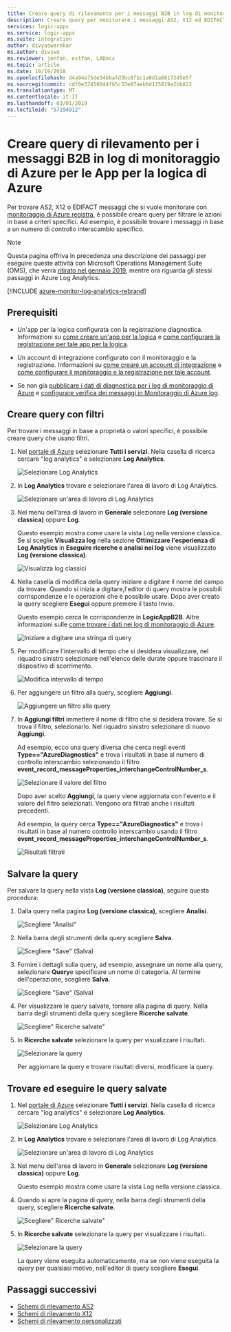 ```yaml
---
title: Creare query di rilevamento per i messaggi B2B in log di monitoraggio di Azure - App per la logica di Azure | Microsoft Docs
description: Creare query per monitorare i messaggi AS2, X12 ed EDIFACT in Log Analytics di Azure per App per la logica di Azure
services: logic-apps
ms.service: logic-apps
ms.suite: integration
author: divyaswarnkar
ms.author: divswa
ms.reviewer: jonfan, estfan, LADocs
ms.topic: article
ms.date: 10/19/2018
ms.openlocfilehash: d4a94e75de34bbafd3bc8f1c1a0d1a6817245e5f
ms.sourcegitcommit: cdf0e37450044f65c33e07aeb6d115819a2bb822
ms.translationtype: MT
ms.contentlocale: it-IT
ms.lasthandoff: 03/01/2019
ms.locfileid: "57194912"
---
```

# <a name="create-tracking-queries-for-b2b-messages-in-azure-monitor-logs-for-azure-logic-apps"></a>Creare query di rilevamento per i messaggi B2B in log di monitoraggio di Azure per le App per la logica di Azure

Per trovare AS2, X12 o EDIFACT messaggi che si vuole monitorare con [monitoraggio di Azure registra](../log-analytics/log-analytics-overview.md), è possibile creare query per filtrare le azioni in base a criteri specifici. Ad esempio, è possibile trovare i messaggi in base a un numero di controllo interscambio specifico.

> [!NOTE]
> Questa pagina offriva in precedenza una descrizione dei passaggi per eseguire queste attività con Microsoft Operations Management Suite (OMS), che verrà [ritirato nel gennaio 2019](../azure-monitor/platform/oms-portal-transition.md), mentre ora riguarda gli stessi passaggi in Azure Log Analytics. 

[!INCLUDE [azure-monitor-log-analytics-rebrand](../../includes/azure-monitor-log-analytics-rebrand.md)]

## <a name="prerequisites"></a>Prerequisiti

* Un'app per la logica configurata con la registrazione diagnostica. Informazioni su [come creare un'app per la logica](quickstart-create-first-logic-app-workflow.md) e [come configurare la registrazione per tale app per la logica](../logic-apps/logic-apps-monitor-your-logic-apps.md#azure-diagnostics).

* Un account di integrazione configurato con il monitoraggio e la registrazione. Informazioni su [come creare un account di integrazione](../logic-apps/logic-apps-enterprise-integration-create-integration-account.md) e [come configurare il monitoraggio e la registrazione per tale account](../logic-apps/logic-apps-monitor-b2b-message.md).

* Se non già [pubblicare i dati di diagnostica per i log di monitoraggio di Azure](../logic-apps/logic-apps-track-b2b-messages-omsportal.md) e [configurare verifica dei messaggi in Monitoraggio di Azure log](../logic-apps/logic-apps-track-b2b-messages-omsportal.md).

## <a name="create-queries-with-filters"></a>Creare query con filtri

Per trovare i messaggi in base a proprietà o valori specifici, è possibile creare query che usano filtri. 

1. Nel [portale di Azure](https://portal.azure.com) selezionare **Tutti i servizi**. Nella casella di ricerca cercare "log analytics" e selezionare **Log Analytics**.

   ![Selezionare Log Analytics](media/logic-apps-track-b2b-messages-omsportal-query-filter-control-number/find-log-analytics.png)

1. In **Log Analytics** trovare e selezionare l'area di lavoro di Log Analytics. 

   ![Selezionare un'area di lavoro di Log Analytics](media/logic-apps-track-b2b-messages-omsportal-query-filter-control-number/select-log-analytics-workspace.png)

1. Nel menu dell'area di lavoro in **Generale** selezionare **Log (versione classica)** oppure **Log**. 

   Questo esempio mostra come usare la vista Log nella versione classica. 
   Se si sceglie **Visualizza log** nella sezione **Ottimizzare l'esperienza di Log Analytics** in **Eseguire ricerche e analisi nei log** viene visualizzato **Log (versione classica)**. 

   ![Visualizza log classici](media/logic-apps-track-b2b-messages-omsportal-query-filter-control-number/view-classic-logs.png)

1. Nella casella di modifica della query iniziare a digitare il nome del campo da trovare. Quando si inizia a digitare,l'editor di query mostra le possibili corrispondenze e le operazioni che è possibile usare. Dopo aver creato la query scegliere **Esegui** oppure premere il tasto Invio.

   Questo esempio cerca le corrispondenze in **LogicAppB2B**. 
   Altre informazioni sulle [come trovare i dati nei log di monitoraggio di Azure](../log-analytics/log-analytics-log-searches.md).

   ![Iniziare a digitare una stringa di query](media/logic-apps-track-b2b-messages-omsportal-query-filter-control-number/create-query.png)

1. Per modificare l'intervallo di tempo che si desidera visualizzare, nel riquadro sinistro selezionare nell'elenco delle durate oppure trascinare il dispositivo di scorrimento. 

   ![Modifica intervallo di tempo](media/logic-apps-track-b2b-messages-omsportal-query-filter-control-number/change-timeframe.png)

1. Per aggiungere un filtro alla query, scegliere **Aggiungi**. 

   ![Aggiungere un filtro alla query](media/logic-apps-track-b2b-messages-omsportal-query-filter-control-number/add-filter.png)

1. In **Aggiungi filtri** immettere il nome di filtro che si desidera trovare. Se si trova il filtro, selezionarlo. Nel riquadro sinistro selezionare di nuovo **Aggiungi**.

   Ad esempio, ecco una query diversa che cerca negli eventi **Type=="AzureDiagnostics"** e trova i risultati in base al numero di controllo interscambio selezionando il filtro **event_record_messageProperties_interchangeControlNumber_s**.

   ![Selezionare il valore del filtro](media/logic-apps-track-b2b-messages-omsportal-query-filter-control-number/filter-example.png)

   Dopo aver scelto **Aggiungi**, la query viene aggiornata con l'evento e il valore del filtro selezionati. 
   Vengono ora filtrati anche i risultati precedenti. 

   Ad esempio, la query cerca **Type=="AzureDiagnostics"** e trova i risultati in base al numero controllo interscambio usando il filtro **event_record_messageProperties_interchangeControlNumber_s**.

   ![Risultati filtrati](media/logic-apps-track-b2b-messages-omsportal-query-filter-control-number/filtered-results.png)

<a name="save-oms-query"></a>

## <a name="save-query"></a>Salvare la query

Per salvare la query nella vista **Log (versione classica)**, seguire questa procedura:

1. Dalla query nella pagina **Log (versione classica)**, scegliere **Analisi**. 

   ![Scegliere "Analisi"](media/logic-apps-track-b2b-messages-omsportal-query-filter-control-number/choose-analytics.png)

1. Nella barra degli strumenti della query scegliere **Salva**.

   ![Scegliere "Save" (Salva)](media/logic-apps-track-b2b-messages-omsportal-query-filter-control-number/save-query.png)

1. Fornire i dettagli sulla query, ad esempio, assegnare un nome alla query, selezionare **Query**e specificare un nome di categoria. Al termine dell'operazione, scegliere **Salva**.

   ![Scegliere "Save" (Salva)](media/logic-apps-track-b2b-messages-omsportal-query-filter-control-number/query-details.png)

1. Per visualizzare le query salvate, tornare alla pagina di query. Nella barra degli strumenti della query scegliere **Ricerche salvate**.

   ![Scegliere" Ricerche salvate"](media/logic-apps-track-b2b-messages-omsportal-query-filter-control-number/choose-saved-searches.png)

1. In **Ricerche salvate** selezionare la query per visualizzare i risultati. 

   ![Selezionare la query](media/logic-apps-track-b2b-messages-omsportal-query-filter-control-number/saved-query-results.png)

   Per aggiornare la query e trovare risultati diversi, modificare la query.

## <a name="find-and-run-saved-queries"></a>Trovare ed eseguire le query salvate

1. Nel [portale di Azure](https://portal.azure.com) selezionare **Tutti i servizi**. Nella casella di ricerca cercare "log analytics" e selezionare **Log Analytics**.

   ![Selezionare Log Analytics](media/logic-apps-track-b2b-messages-omsportal-query-filter-control-number/find-log-analytics.png)

1. In **Log Analytics** trovare e selezionare l'area di lavoro di Log Analytics. 

   ![Selezionare un'area di lavoro di Log Analytics](media/logic-apps-track-b2b-messages-omsportal-query-filter-control-number/select-log-analytics-workspace.png)

1. Nel menu dell'area di lavoro in **Generale** selezionare **Log (versione classica)** oppure **Log**. 

   Questo esempio mostra come usare la vista Log nella versione classica. 

1. Quando si apre la pagina di query, nella barra degli strumenti della query, scegliere **Ricerche salvate**.

   ![Scegliere" Ricerche salvate"](media/logic-apps-track-b2b-messages-omsportal-query-filter-control-number/choose-saved-searches.png)

1. In **Ricerche salvate** selezionare la query per visualizzare i risultati. 

   ![Selezionare la query](media/logic-apps-track-b2b-messages-omsportal-query-filter-control-number/saved-query-results.png) 

   La query viene eseguita automaticamente, ma se non viene eseguita la query per qualsiasi motivo, nell'editor di query scegliere **Esegui**.

## <a name="next-steps"></a>Passaggi successivi

* [Schemi di rilevamento AS2](../logic-apps/logic-apps-track-integration-account-as2-tracking-schemas.md)
* [Schemi di rilevamento X12](../logic-apps/logic-apps-track-integration-account-x12-tracking-schema.md)
* [Schemi di rilevamento personalizzati](../logic-apps/logic-apps-track-integration-account-custom-tracking-schema.md)